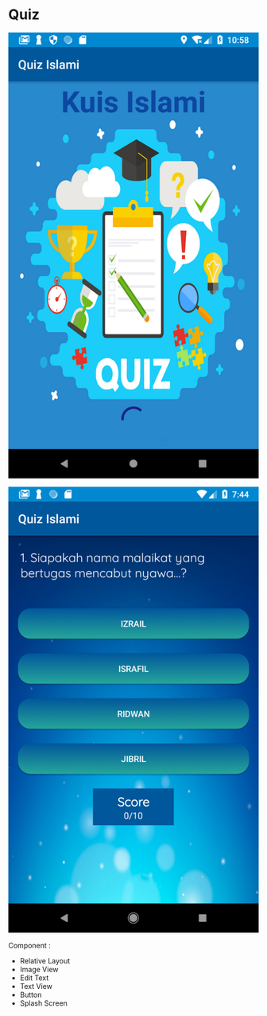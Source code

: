 # Quiz

![screenshot](app/src/main/res/Screenshot_1542427134.png)

![screenshot](app/src/main/res/Screenshot_1543625120.png)


Component :
- Relative Layout
- Image View
- Edit Text
- Text View 
- Button
- Splash Screen
